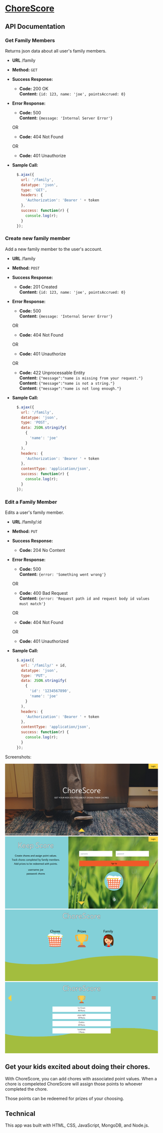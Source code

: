 # [ChoreScore](http://www.chorescore.website/)

## API Documentation

### Get Family Members

Returns json data about all user's family members.

  * **URL**
    /family

  * **Method:**
    `GET`

  * **Success Response:**
    * **Code:** 200 OK <br />
      **Content:** `{id: 123, name: 'joe', pointsAccrued: 0}`

  * **Error Response:**
    * **Code:** 500 <br />
      **Content:** `{message: 'Internal Server Error'}`

    OR

    * **Code:** 404 Not Found

    OR

    * **Code:** 401 Unauthorize

  * **Sample Call:**

    ```javascript
      $.ajax({
        url: '/family',
        datatype: 'json',
        type: 'GET',
        headers: {
          'Authorization': 'Bearer ' + token
        },
        success: function(r) {
          console.log(r);
        }
      });
    ```

### Create new family member

Add a new family member to the user's account.

  * **URL**
    /family

  * **Method:**
    `POST`

  * **Success Response:**
    * **Code:** 201 Created <br />
      **Content:** `{id: 123, name: 'joe', pointsAccrued: 0}`

  * **Error Response:**
    * **Code:** 500 <br />
      **Content:** `{message: 'Internal Server Error'}`

    OR

    * **Code:** 404 Not Found

    OR

    * **Code:** 401 Unauthorize

    OR

    * **Code:** 422 Unprocessable Entity <br />
      **Content:** `{"message":"name is missing from your request."}` <br />
      **Content:** `{"message":"name is not a string."}` <br />
      **Content:** `{"message":"name is not long enough."}`


  * **Sample Call:**

    ```javascript
      $.ajax({
        url: '/family',
        datatype: 'json',
        type: 'POST',
        data: JSON.stringify(
          {
            'name': 'joe'
          }
        ),
        headers: {
          'Authorization': 'Bearer ' + token
        },
        contentType: 'application/json',
        success: function(r) {
          console.log(r);
        }
      });
    ```

### Edit a Family Member

Edits a user's family member.

  * **URL**
    /family/:id

  * **Method:**
    `PUT`

  * **Success Response:**
    * **Code:** 204 No Content

  * **Error Response:**
    * **Code:** 500 <br />
      **Content:** `{error: 'Something went wrong'}`

    OR

    * **Code:** 400 Bad Request <br />
      **Content:** `{error: 'Request path id and request body id values must match'}`

    OR

    * **Code:** 404 Not Found

    OR

    * **Code:** 401 Unauthorized

  * **Sample Call:**

    ```javascript
      $.ajax({
        url: '/family/' + id,
        datatype: 'json',
        type: 'PUT',
        data: JSON.stringify(
          {
            'id': '1234567890',
            'name': 'joe'
          }
        ),
        headers: {
          'Authorization': 'Bearer ' + token
        },
        contentType: 'application/json',
        success: function(r) {
          console.log(r);
        }
      });
    ```


Screenshots:

![Alt text](https://github.com/ianedavery/ChoreScore/blob/master/screenshots/splashpage.png)
![Alt text](https://github.com/ianedavery/ChoreScore/blob/master/screenshots/signup.png)
![Alt text](https://github.com/ianedavery/ChoreScore/blob/master/screenshots/dashboard.png)
![Alt text](https://github.com/ianedavery/ChoreScore/blob/master/screenshots/prizedashboard.png)

## Get your kids excited about doing their chores.

With ChoreScore, you can add chores with associated point values. When a chore is compeleted ChoreScore will assign those points to whoever completed the chore. 

Those points can be redeemed for prizes of your choosing.

## Technical

This app was built with HTML, CSS, JavaScript, MongoDB, and Node.js.